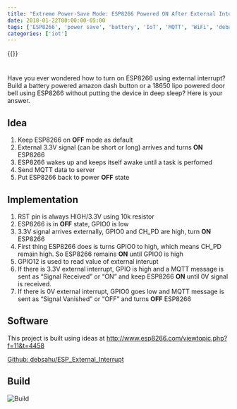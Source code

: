 ```yaml
---
title: "Extreme Power-Save Mode: ESP8266 Powered ON After External Interrupt"
date: 2018-01-22T00:00:00-05:00
tags: ['ESP8266', 'power save', 'battery', 'IoT', 'MQTT', 'WiFi', 'debashish sahu']
categories: ['iot']
---
```

{{<youtube pPd362tRx5o>}}

#

Have you ever wondered how to turn on ESP8266 using external interrupt? Build a battery powered amazon dash button or a 18650 lipo powered door bell using ESP8266 without putting the device in deep sleep? Here is your answer.

## Idea

1. Keep ESP8266 on **OFF** mode as default
2. External 3.3V signal (can be short or long) arrives and turns **ON** ESP8266
3. ESP8266 wakes up and keeps itself awake until a task is perfomed
4. Send MQTT data to server
5. Put ESP8266 back to power **OFF** state

## Implementation

1. RST pin is always HIGH/3.3V using 10k resistor
2. ESP8266 is in **OFF** state, GPIO0 is low
3. 3.3V signal arrives externally, GPIO0 and CH_PD are high, turn **ON** ESP8266
4. First thing ESP8266 does is turns GPIO0 to high, which means CH_PD remain high. So ESP8266 remains **ON** until GPIO0 is high
5. GPIO12 is used to read value of external interupt
6. If there is 3.3V external interrupt, GPIO is high and a MQTT message is sent as “Signal Received” or “ON” and keep ESP8266 **ON** until 0V signal is received.
7. If there is 0V external interrupt, GPIO0 goes low and MQTT message is sent as “Signal Vanished” or “OFF” and turns **OFF** ESP8266

## Software

This project is built using ideas at http://www.esp8266.com/viewtopic.php?f=11&t=4458

[Github: debsahu/ESP_External_Interrupt](https://github.com/debsahu/ESP_External_Interrupt)

## Build

![Build](https://github.com/debsahu/ESP_External_Interrupt/raw/master/Build.png)